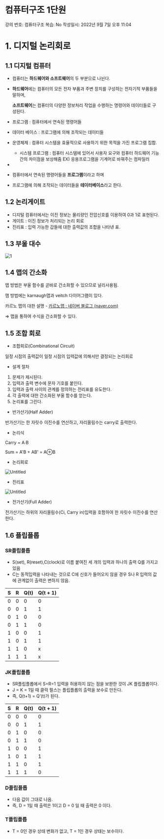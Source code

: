 # 컴퓨터구조 1단원

강의 번호: 컴퓨터구조
복습: No
작성일시: 2022년 9월 7일 오후 11:04

# 1. 디지털 논리회로

## 1.1 디지털 컴퓨터

- 컴퓨터는 **하드웨어와 소프트웨어**의 두 부분으로 나뉜다.
- **하드웨어**에는 컴퓨터의 모든 전자 부품과 주변 장치를 구성하는 전자기적 부품들을 말하며,
    
    **소프트웨어**는 컴퓨터의 다양한 정보처리 작업을 수행하는 명령어와 데이터들로 구성된다.
    
- 프로그램 :  컴퓨터에서 연속된 명령어들
- 데이터 베이스 : 프로그램에 의해 조작되는 데이터들
- 운영체제 : 컴퓨터 시스템을 효율적으로 사용하기 위한 목적을 가진 프로그램 집합.
    - 시스템 프로그램 : 컴퓨터 시스템에 있어서 사용자 요구와 컴퓨터 하드웨어 기능 간의 차이점을 보상해줌 EX) 응용프로그램을 기계어로 바꿔주는 컴파일러
- 
- 컴퓨터에서 연속된 명령어들을 **프로그램**이라고 하며
- 프로그램에 의해 조작되는 데이터들을 **테이터베이스**라고 한다.

## 1.2 논리게이트

- 디지털 컴퓨터에서는 이진 정보는 물리량인 전압신호를 이용하여 0과 1로 표현된다.
- 게이트 : 이진 정보가 처리되는 논리 회로
- 진리표 : 입력 가능한 갑들에 대한 출력값의 조합을 나타낸 표.

## 1.3 부울 대수

![1](https://mblogthumb-phinf.pstatic.net/MjAyMTA0MTZfMTYg/MDAxNjE4NTgzODQwMDA0.-nv0wpH5ZAeM0mrue8fTLvW3ewtvvPs3FH8lMKXkFkcg._Xb1mKvOenKy5jkh3U5dawDNf_Jt-I7DNRVfL4SKSSMg.PNG.brinson/%EB%B6%80%EC%9A%B8_%EB%8C%80%EC%88%98%EC%9D%98_%EC%A0%95%EB%A6%AC%EC%99%80_%EB%B2%95%EC%B9%99.png?type=w800)



## 1.4 맵의 간소화

맵 방법은 부울 함수를 곧바로 간소화할 수 있으므로 널리사용됨.

맴 방법에는 karnaugh맵과 veitch 다이어그램이 있다.

카르노 맵의 대한 설명 - [카르노맵 : 네이버 블로그 (naver.com)](https://blog.naver.com/undust2/100036700628)

⇒ 맵을 통하여 수식을 간소화할 수 있다.

## 1.5 조합 회로

- 조합회로(Combinational Circuit)

일정 시점의 출력값이 일정 시점의 입력값에 의해서만 결정되는 논리회로

- 설계 절차
1. 문제가 제시된다.
2. 입력과 출력 변수에 문자 기호를 붙인다.
3. 입력과 출력 사이의 관계를 정의하는 전리표를 유도한다.
4. 각 출력에 대한 간소화된 부울 함수를 얻는다.
5. 논리표를 그린다.

- 반가산기(Half Adder)

반가산기는 한 자릿수 이진수를 연산하고, 자리올림수는 carry로 출력한다.

- 논리식

Carry = A∙B

Sum = A'B + AB' = A⊕B

- 논리회로

![Untitled](https://t1.daumcdn.net/cfile/tistory/99167E3359B47D320A)

- 진리표

![Untitled](https://t1.daumcdn.net/cfile/tistory/1709C749509BC5880B)
- 전가산기(Full Adder)

전가산기는 하위의 자리올림수(Ci, Carry in)입력을 호함하여 한 자릿수 이진수를 연산한다.

## 1.6 플립플롭

### SR플립플롭

- S(set), R(reset),C(clock)로 이름 붙여진 세 개의 입력과 하나의 출력 Q를 가지고 있음
- C는 동적입력을 나타내는 것으로 C에 신호가 들어오지 않을 경우 S나 R 입력의 값에 관계없이 출력은 변하지 않음.

| S | R | Q(t) | Q(t + 1) |
| --- | --- | --- | --- |
| 0 | 0 | 0 | 0 |
| 0 | 0 | 1 | 1 |
| 0 | 1 | 0 | 0 |
| 0 | 1 | 1 | 0 |
| 1 | 0 | 0 | 1 |
| 1 | 0 | 1 | 1 |
| 1 | 1 | 0 | x |
| 1 | 1 | 1 | x |

### JK플립플롭

- SR플립플롭에서 S=R=1 입력을 허용하지 않는 점을 보완한 것이 JK 플립플롭이다.
- J = K = 1일 때 클럭 펄스는 플립플롭의 출력을 보수로 만든다.
- 즉, Q(t+1) = Q’(t)가 된다.

| S | R | Q(t) | Q(t + 1) |
| --- | --- | --- | --- |
| 0 | 0 | 0 | 0 |
| 0 | 0 | 1 | 1 |
| 0 | 1 | 0 | 0 |
| 0 | 1 | 1 | 0 |
| 1 | 0 | 0 | 1 |
| 1 | 0 | 1 | 1 |
| 1 | 1 | 0 | 1 |
| 1 | 1 | 1 | 0 |

### D플립플롭

- 다음 값이 그대로 나옴.
- 즉, D = 1일 때 출력은 1이고 D = 0 일 때 출력은 0 이다.

### T플립플롭

- T = 0인 경우 상태 변화가 없고, T = 1인 경우 상태는 보수이다.